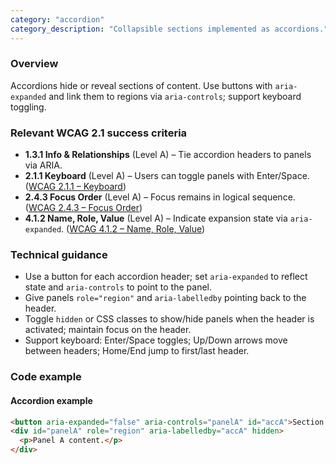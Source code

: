 ```yaml
---
category: "accordion"
category_description: "Collapsible sections implemented as accordions."
---
```


### Overview

Accordions hide or reveal sections of content. Use buttons with `aria-expanded` and link them to regions via `aria-controls`; support keyboard toggling.

### Relevant WCAG 2.1 success criteria

- **1.3.1 Info & Relationships** (Level A) – Tie accordion headers to panels via ARIA.
- **2.1.1 Keyboard** (Level A) – Users can toggle panels with Enter/Space. ([WCAG 2.1.1 – Keyboard](https://www.w3.org/TR/WCAG21/#keyboard))
- **2.4.3 Focus Order** (Level A) – Focus remains in logical sequence. ([WCAG 2.4.3 – Focus Order](https://www.w3.org/TR/WCAG21/#focus-order))
- **4.1.2 Name, Role, Value** (Level A) – Indicate expansion state via `aria-expanded`. ([WCAG 4.1.2 – Name, Role, Value](https://www.w3.org/TR/WCAG21/#name-role-value))

### Technical guidance

* Use a button for each accordion header; set `aria-expanded` to reflect state and `aria-controls` to point to the panel.  
* Give panels `role="region"` and `aria-labelledby` pointing back to the header.  
* Toggle `hidden` or CSS classes to show/hide panels when the header is activated; maintain focus on the header.  
* Support keyboard: Enter/Space toggles; Up/Down arrows move between headers; Home/End jump to first/last header.

### Code example

#### Accordion example
```html
<button aria-expanded="false" aria-controls="panelA" id="accA">Section A</button>
<div id="panelA" role="region" aria-labelledby="accA" hidden>
  <p>Panel A content.</p>
</div>
```
